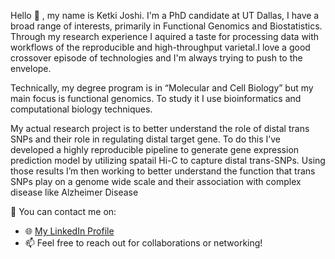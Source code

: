 
 Hello :wave: , my name is Ketki Joshi. I'm a PhD candidate at UT Dallas, I have a broad range of interests, primarily in Functional Genomics and Biostatistics. Through my research experience I aquired a taste for processing data with workflows of the reproducible and high-throughput varietal.I love a good crossover episode of technologies and I'm always trying to push to the envelope. 

Technically, my degree program is in “Molecular and Cell Biology” but my main focus is functional genomics. To study it I use bioinformatics and computational biology techniques.

My actual research project is to better understand the role of distal trans SNPs and their role in regulating distal target gene. To do this I’ve developed a highly reproducible pipeline to generate gene expression prediction model by utilizing spatail Hi-C to capture distal trans-SNPs. Using those results I’m then working to better understand the function that trans SNPs play on a genome wide scale and their association with complex disease like Alzheimer Disease


📧 You can contact me on:

- 🌐 [My LinkedIn Profile](https://www.linkedin.com/in/ketkij16/)
- 📫 Feel free to reach out for collaborations or networking!

